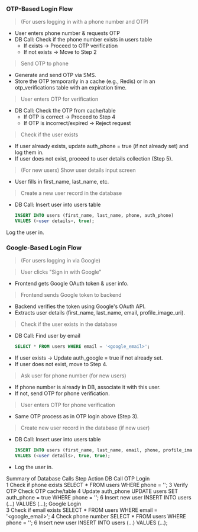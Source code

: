 ### OTP-Based Login Flow
> (For users logging in with a phone number and OTP)

- User enters phone number & requests OTP
- DB Call: Check if the phone number exists in users table
    - If exists → Proceed to OTP verification
    - If not exists → Move to Step 2

> Send OTP to phone

- Generate and send OTP via SMS.
- Store the OTP temporarily in a cache (e.g., Redis) or in an otp_verifications table with an expiration time.

> User enters OTP for verification

- DB Call: Check the OTP from cache/table
    - If OTP is correct → Proceed to Step 4
    - If OTP is incorrect/expired → Reject request

> Check if the user exists

- If user already exists, update auth_phone = true (if not already set) and log them in.
- If user does not exist, proceed to user details collection (Step 5).

> (For new users) Show user details input screen

- User fills in first_name, last_name, etc.

> Create a new user record in the database

- DB Call: Insert user into users table
    ```sql
    INSERT INTO users (first_name, last_name, phone, auth_phone) 
    VALUES (<user details>, true);
    ```

Log the user in.


### Google-Based Login Flow
> (For users logging in via Google)

> User clicks "Sign in with Google"

- Frontend gets Google OAuth token & user info.

> Frontend sends Google token to backend

- Backend verifies the token using Google's OAuth API.
- Extracts user details (first_name, last_name, email, profile_image_uri).

> Check if the user exists in the database

- DB Call: Find user by email
    ```sql
    SELECT * FROM users WHERE email = '<google_email>';
    ```
- If user exists → Update auth_google = true if not already set.
- If user does not exist, move to Step 4.

> Ask user for phone number (for new users)

- If phone number is already in DB, associate it with this user.
- If not, send OTP for phone verification.

> User enters OTP for phone verification

- Same OTP process as in OTP login above (Step 3).

> Create new user record in the database (if new user)

- DB Call: Insert user into users table
    ```sql
    INSERT INTO users (first_name, last_name, email, phone, profile_image_uri, auth_google, auth_phone) 
    VALUES (<user details>, true, true);
    ```
- Log the user in.


Summary of Database Calls
Step	Action	DB Call
OTP Login		
1	Check if phone exists	SELECT * FROM users WHERE phone = '<phone>';
3	Verify OTP	Check OTP cache/table
4	Update auth_phone	UPDATE users SET auth_phone = true WHERE phone = '<phone>';
6	Insert new user	INSERT INTO users (...) VALUES (...);
Google Login		
3	Check if email exists	SELECT * FROM users WHERE email = '<google_email>';
4	Check phone number	SELECT * FROM users WHERE phone = '<phone>';
6	Insert new user	INSERT INTO users (...) VALUES (...);